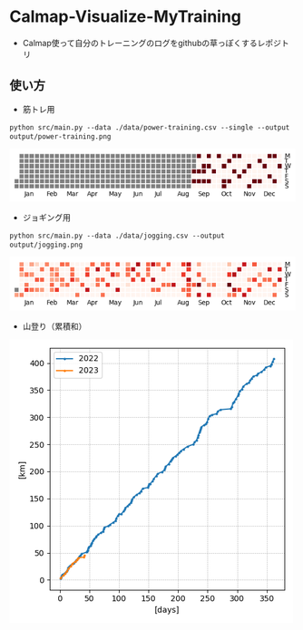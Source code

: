 # Calmap-Visualize-MyTraining

- Calmap使って自分のトレーニングのログをgithubの草っぽくするレポジトリ

## 使い方

- 筋トレ用

```
python src/main.py --data ./data/power-training.csv --single --output output/power-training.png
```

![power-training.png](output/power-training.png)


- ジョギング用

```
python src/main.py --data ./data/jogging.csv --output output/jogging.png
```

![jogging.png](output/jogging.png)


- 山登り（累積和）

![hill-jogging](output/hill-jogging.png)